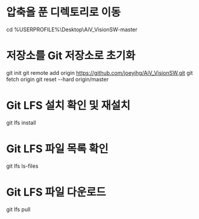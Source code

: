 
# 압축을 푼 디렉토리로 이동
cd %USERPROFILE%\Desktop\AiV_VisionSW-master

# 저장소를 Git 저장소로 초기화
git init
git remote add origin https://github.com/joeyjhg/AiV_VisionSW.git
git fetch origin
git reset --hard origin/master

# Git LFS 설치 확인 및 재설치
git lfs install

# Git LFS 파일 목록 확인
git lfs ls-files

# Git LFS 파일 다운로드
git lfs pull

